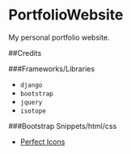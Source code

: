 PortfolioWebsite
================

My personal portfolio website.





##Credits

###Frameworks/Libraries

- `django` 
- `bootstrap`
- `jquery`
- `isotope`

###Bootstrap Snippets/html/css

- [Perfect Icons](http://perfecticons.com/)

